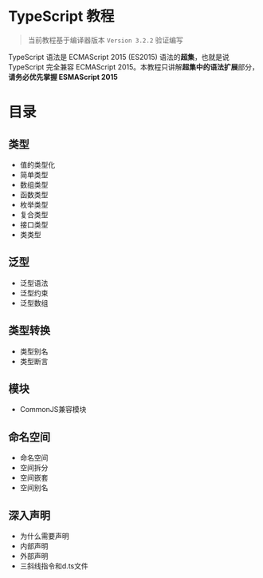# TypeScript 教程

> 当前教程基于编译器版本 `Version 3.2.2` 验证编写

TypeScript 语法是 ECMAScript 2015 (ES2015) 语法的**超集**，也就是说TypeScript 完全兼容 ECMAScript 2015。本教程只讲解**超集中的语法扩展**部分，**请务必优先掌握 ESMAScript 2015**

# 目录

## 类型

- 值的类型化
- 简单类型
- 数组类型
- 函数类型
- 枚举类型
- 复合类型
- 接口类型
- 类类型


## 泛型

- 泛型语法
- 泛型约束
- 泛型数组

## 类型转换

- 类型别名
- 类型断言

## 模块

- CommonJS兼容模块

## 命名空间

- 命名空间
- 空间拆分
- 空间嵌套
- 空间别名

## 深入声明

- 为什么需要声明
- 内部声明
- 外部声明
- 三斜线指令和d.ts文件